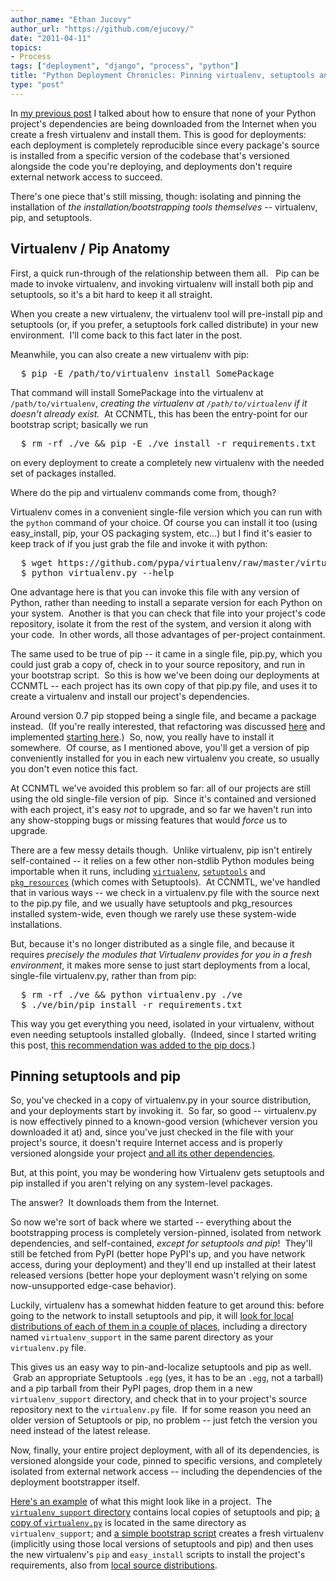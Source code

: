 ```yaml
---
author_name: "Ethan Jucovy"
author_url: "https://github.com/ejucovy/"
date: "2011-04-11"
topics: 
- Process
tags: ["deployment", "django", "process", "python"]
title: "Python Deployment Chronicles: Pinning virtualenv, setuptools and pip"
type: "post"
---
```


<p>In <a href="http://ccnmtl.columbia.edu/compiled/process/preventing_network_access_with.html">my previous post</a> I talked about how to ensure that none of your Python project's dependencies are being downloaded from the Internet when you create a fresh virtualenv and install them.  This is good for deployments: each deployment is completely reproducible since every package's source is installed from a specific version of the codebase that's versioned alongside the code you're deploying, and deployments don't require external network access to succeed.</p>

<!--more-->

<p>There's one piece that's still missing, though: isolating and pinning the installation of <i>the installation/bootstrapping tools themselves </i>-- virtualenv, pip, and setuptools.</p>

<h2>Virtualenv / Pip Anatomy</h2><p>First, a quick run-through of the relationship between them all. &nbsp; Pip can be made to invoke virtualenv, and invoking virtualenv will install both pip and setuptools, so it's a bit hard to keep it all straight.</p><p>When you create a new virtualenv, the virtualenv tool will pre-install pip and setuptools (or, if you prefer, a setuptools fork called distribute) in your new environment. &nbsp;I'll come back to this fact later in the post.</p>

<p>Meanwhile, you can also create a new virtualenv with pip:</p>

<pre>  $ pip -E /path/to/virtualenv install SomePackage</pre>

<p>That command will install SomePackage into the virtualenv at <code>/path/to/virtualenv</code>, <i>creating the virtualenv at <code>/path/to/virtualenv</code> if it doesn't already exist.</i>&nbsp;&nbsp;At CCNMTL, this has been the entry-point for our bootstrap script; basically we run</p><pre>  $ rm -rf ./ve &amp;&amp; pip -E ./ve install -r requirements.txt</pre><p>on every deployment to create a completely new virtualenv with the needed set of packages installed.</p><p>Where do the pip and virtualenv commands come from, though?</p><p>Virtualenv comes in a convenient single-file version which you can run with the <code>python</code> command of your choice.  Of course you can install it too (using easy_install, pip, your OS packaging system, etc...) but I find it's easier to keep track of if you just grab the file and invoke it with python:</p>

<pre>  $ wget https://github.com/pypa/virtualenv/raw/master/virtualenv.py
  $ python virtualenv.py --help
</pre>

<p>One advantage here is that you can invoke this file with any version of Python, rather than needing to install a separate version for each Python on your system. &nbsp;Another is that you can check that file into your project's code repository, isolate it from the rest of the system, and version it along with your code. &nbsp;In other words, all those advantages of per-project containment.</p><p>The same used to be true of pip -- it came in a single file, pip.py, which you could just grab a copy of, check in to your source repository, and run in your bootstrap script. &nbsp;So this is how we've been doing our deployments at CCNMTL -- each project has its own copy of that pip.py file, and uses it to create a virtualenv and install our project's dependencies.</p><p>Around version 0.7 pip stopped being a single file, and became a package instead. &nbsp;(If you're really interested, that refactoring was discussed&nbsp;<a href="http://groups.google.com/group/python-virtualenv/browse_thread/thread/75e76aa27cf2bd09/" style="text-decoration: underline;">here</a>&nbsp;and implemented&nbsp;<a href="https://github.com/pypa/pip/commit/ef63f2f48f55ab2e110e07cd069e6c0e6c287a2a#pip" style="text-decoration: underline;">starting here</a>.) &nbsp;So, now, you really have to install it somewhere. &nbsp;Of course, as I mentioned above, you'll get a version of pip conveniently installed for you in each new virtualenv you create, so usually you don't even notice this fact.</p><p>At CCNMTL we've avoided this problem so far: all of our projects are still using the old single-file version of pip. &nbsp;Since it's contained and versioned with each project, it's easy <i>not</i> to upgrade, and so far we haven't run into any show-stopping bugs or missing features that would <i>force</i> us to upgrade.</p><meta http-equiv="content-type" content="text/html; charset=utf-8"><p>There are a few messy details though. &nbsp;Unlike virtualenv, pip isn't entirely self-contained -- it relies on a few other non-stdlib Python modules being importable when it runs, including <code><a href="https://github.com/pypa/pip/blob/1.0/pip/venv.py#L25">virtualenv</a></code>, <code><a href="https://github.com/pypa/pip/blob/1.0/pip/commands/install.py#L215">setuptools</a></code> and <code><a href="https://github.com/pypa/pip/blob/1.0/pip/req.py">pkg_resources</a></code> (which comes with Setuptools). &nbsp;At CCNMTL, we've handled that in various ways -- we check in a virtualenv.py file with the source next to the pip.py file, and we usually have setuptools and pkg_resources installed system-wide, even though we rarely use these system-wide installations.</p><p>But, because it's no longer distributed as a single file, and because it requires <i>precisely the modules that Virtualenv provides for you in a fresh environment</i>, it makes more sense to just start deployments from a local, single-file virtualenv.py, rather than from pip:</p><pre>  $ rm -rf ./ve &amp;&amp; python virtualenv.py ./ve
  $ ./ve/bin/pip install -r requirements.txt </pre>

<p>This way you get everything you need, isolated in your virtualenv, without even needing setuptools installed globally. &nbsp;(Indeed, since I started writing this post, <a href="https://github.com/pypa/pip/commit/1b74988671dd459af6723252b7247c369d08f166">this recommendation was added to the pip docs</a>.)</p><h2>Pinning setuptools and pip</h2><p>So, you've checked in a copy of virtualenv.py in your source distribution, and your deployments start by invoking it. &nbsp;So far, so good -- virtualenv.py is now effectively pinned to a known-good version (whichever version you downloaded it at) and, since you've just checked in the file with your project's source, it doesn't require Internet access and is properly versioned alongside your project <a href="http://ccnmtl.columbia.edu/compiled/process/preventing_network_access_with.html">and all its other dependencies</a>.</p><p>But, at this point, you may be wondering how Virtualenv gets setuptools and pip installed if you aren't relying on any system-level packages.</p><p>The answer? &nbsp;It downloads them from the Internet.</p><p>So now we're sort of back where we started -- everything about the bootstrapping process is completely version-pinned, isolated from network dependencies, and self-contained, <i>except for setuptools and pip</i>! &nbsp;They'll still be fetched from PyPI (better hope PyPI's up, and you have network access, during your deployment) and they'll end up installed at their latest released versions (better hope your deployment wasn't relying on some now-unsupported edge-case behavior).</p><p>Luckily, virtualenv has a somewhat hidden feature to get around this: before going to the network to install setuptools and pip, it will <a href="https://github.com/pypa/virtualenv/blob/1.6/virtualenv.py#L556">look for local distributions of each of them in a couple of places</a>, including a directory named <code>virtualenv_support</code>&nbsp;in the same parent directory as your <code>virtualenv.py</code> file. &nbsp;</p><p>This gives us an easy way to pin-and-localize setuptools and pip as well. &nbsp;Grab an appropriate Setuptools <code>.egg</code> (yes, it has to be an <code>.egg</code>, not a tarball) and a pip tarball from their PyPI pages, drop them in a new <code>virtualenv_support</code> directory, and check that in to your project's source repository next to the <code>virtualenv.py</code> file. &nbsp;If for some reason you need an older version of Setuptools or pip, no problem -- just fetch the version you need instead of the latest release.</p><p>Now, finally, your entire project deployment, with all of its dependencies, is versioned alongside your code, pinned to specific versions, and completely isolated from external network access -- including the dependencies of the deployment bootstrapper itself.</p><p><a href="https://github.com/ccnmtl/ccnmtldjango/tree/11618662160cef2fc27fb91d7dfd96bb1dadc6a2/ccnmtldjango/template">Here's an example</a> of what this might look like in a project. &nbsp;The <a href="https://github.com/ccnmtl/ccnmtldjango/tree/11618662160cef2fc27fb91d7dfd96bb1dadc6a2/ccnmtldjango/template/virtualenv_support"><code>virtualenv_support</code> directory</a> contains local copies of setuptools and pip; <a href="https://github.com/ccnmtl/ccnmtldjango/blob/11618662160cef2fc27fb91d7dfd96bb1dadc6a2/ccnmtldjango/template/virtualenv.py">a copy of <code>virtualenv.py</code></a> is located in the same directory as <code>virtualenv_support</code>; and <a href="https://github.com/ccnmtl/ccnmtldjango/blob/11618662160cef2fc27fb91d7dfd96bb1dadc6a2/ccnmtldjango/template/bootstrap.py">a simple bootstrap script</a> creates a fresh virtualenv (implicitly using those local versions of setuptools and pip) and then uses the new virtualenv's <code>pip</code> and <code>easy_install</code> scripts to install the project's requirements, also from <a href="https://github.com/ccnmtl/ccnmtldjango/tree/11618662160cef2fc27fb91d7dfd96bb1dadc6a2/ccnmtldjango/template/requirements">local source distributions</a>.</p>

